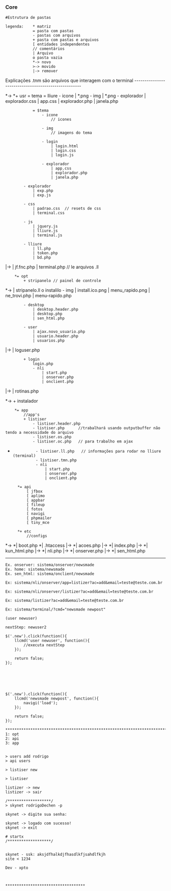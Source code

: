 ### Core 
	#Estrutura de pastas
		
	legenda:	* matriz
				= pasta com pastas
				- pastas com arquivos
				+ pasta com pastas e arquivos
				[ entidades independentes
				// comentários
				| Arquivo
				o pasta vazia
				*-> novo
				>-> movido
				|-> remover
				
	
Explicações
.tnm são arquivos que interagem com o terminal
		----------------------------------------------------

*->		*+ usr
			= tema
				= lliure
					- icone
						| *.png
					- img
						| *.png
					- explorador
						| explorador.css
						| app.css
						| explorador.php
						| janela.php
					
				= $tema		
					- icone
						// icones
						
					- img
						// imagens do tema
						
					- login
						| login.html
						| login.css
						| login.js
						
					- explorador
						| app.css
						| explorador.php
						| janela.php
				
			- explorador
				| exp.php
				| exp.js
				
			- css
				| padrao.css  // resets de css
				| terminal.css
				
			- js
				| jquery.js
				| lliure.js
				| terminal.js
				
			- lliure
				| ll.php
				| token.php
				| bd.php
|-> 			| jf.fnc.php
				| terminal.php // le arquivos .ll 	
				
		*= opt
			+ stripanelo // painel de controle
*->				| stripanelo.ll
				o instalilo
				- img
					| install.ico.png
					| menu_rapido.png
				| ne_trovi.php
				| menu-rapido.php
					
			- desktop
				| desktop.header.php
				| desktop.php
				| sen_html.php				
				
			- user
				| ajax.novo_usuario.php
				| usuario.header.php
				| usuarios.php
|->			| loguser.php

			+ login	
				login.php 			
				- nli
					| start.php
					| onserver.php
					| onclient.php
|->			| rotinas.php
			
*->			+ instalador
				
		*= app
			//app's
			+ listiser
				- listiser.header.php
				- listiser.php		//trabalhará usando outputbuffer não tendo a necessidade do arquivo 
				- listiser.os.php
				- listiser.oc.php	// para trabalho em ajax
*				- listiser.ll.php	// informações para rodar no lliure (terminal)
				- listiser.tmn.php
				- nli
					| start.php
					| onserver.php
					| onclient.php
					
		*= api
			[ jfbox
			[ aplimo
			[ appbar
		  	[ fileup
			[ fotos
			[ navigi
			[ phpmailer
			[ tiny_mce
			
		*+ etc
			//configs
			
*->		*| boot.php
		*| .htaccess
|->		*| acoes.php
|->		*| index.php
|->		*| kun_html.php
|->		*| nli.php
|->		*| onserver.php
|->		*| sen_html.php

-----------------------------------------
	
	Ex. onserver: sistema/onserver/newsmade
	Ex. home: sistema/newsmade
	Ex. sen_html: sistema/onclient/newsmade
	
	Ex: sistema/nli/onserver/app=listizer?ac=add&email=teste@teste.com.br
	
	Ex: sistema/nli/onserver/listizer?ac=add&email=teste@teste.com.br
	
	Ex: sistema/listizer?ac=add&email=teste@teste.com.br
	
	Ex: sistema/terminal/?cmd="newsmade newpost"
	
	
<?php
	if( llcmd('newsmade newpost') ){
		echo 'post criado';
	}
?>
	
	
	(user newuser)
	
	nextStep: newuser2
	
	$('.new').click(function(){
		llcmd('user newuser', function(){
			//executa nextStep
		});
		
		return false;
	});
	
	
	
	
	
	
	$('.new').click(function(){
		llcmd('newsmade newpost', function(){
			navigi('load');
		});
		
		return false;
	});
		
	**********************************************************************************
	1: opt
	2: api
	3: app
	
	
	> users add rodrigo
	> api users 
	
	> listiser new 
	
	> listiser
	
	listizer -> new 
	listizer -> sair
	
	/*******************/
	> skynet rodrigoDechen -p 
	
	skynet -> digite sua senha: 
	
	skynet -> logado com sucesso!
	skynet -> exit
	
	# startx
	/*******************/
	
	
	skynet - ssk: aksjdfhalkdjfhasdlkfjsahdlfkjh
	site < 1234
	
	Dev - xpto
	
	
	
	***********************************